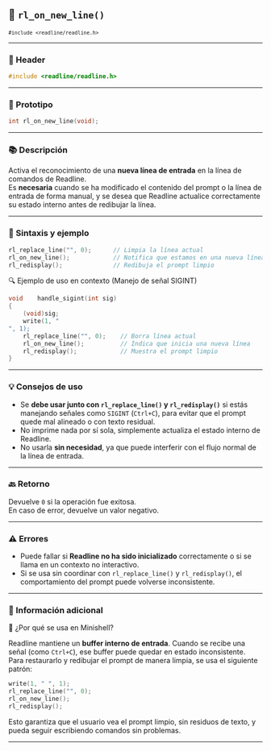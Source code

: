 
## 🧩 `rl_on_new_line()`  
<small><code>#include &lt;readline/readline.h&gt;</code></small>

---

### 🧾 Header
```c
#include <readline/readline.h>
```

---

### 🧪 Prototipo
```c
int rl_on_new_line(void);
```

---

### 📚 Descripción
Activa el reconocimiento de una **nueva línea de entrada** en la línea de comandos de Readline.  
Es **necesaria** cuando se ha modificado el contenido del prompt o la línea de entrada de forma manual, y se desea que Readline actualice correctamente su estado interno antes de redibujar la línea.

---

### 🧰 Sintaxis y ejemplo
```c
rl_replace_line("", 0);      // Limpia la línea actual
rl_on_new_line();            // Notifica que estamos en una nueva línea
rl_redisplay();              // Redibuja el prompt limpio
```


<summary>🔍 Ejemplo de uso en contexto (Manejo de señal SIGINT)</summary>

```c
void	handle_sigint(int sig)
{
	(void)sig;
	write(1, "
", 1);
	rl_replace_line("", 0);    // Borra línea actual
	rl_on_new_line();          // Indica que inicia una nueva línea
	rl_redisplay();            // Muestra el prompt limpio
}
```



---

### 💡 Consejos de uso
- Se **debe usar junto con `rl_replace_line()` y `rl_redisplay()`** si estás manejando señales como `SIGINT` (`Ctrl+C`), para evitar que el prompt quede mal alineado o con texto residual.
- No imprime nada por sí sola, simplemente actualiza el estado interno de Readline.
- No usarla **sin necesidad**, ya que puede interferir con el flujo normal de la línea de entrada.

---

### 🔙 Retorno
Devuelve `0` si la operación fue exitosa.  
En caso de error, devuelve un valor negativo.

---

### ⚠️ Errores
- Puede fallar si **Readline no ha sido inicializado** correctamente o si se llama en un contexto no interactivo.
- Si se usa sin coordinar con `rl_replace_line()` y `rl_redisplay()`, el comportamiento del prompt puede volverse inconsistente.

---

### 🧭 Información adicional

<summary>📎 ¿Por qué se usa en Minishell?</summary>

Readline mantiene un **buffer interno de entrada**. Cuando se recibe una señal (como `Ctrl+C`), ese buffer puede quedar en estado inconsistente.  
Para restaurarlo y redibujar el prompt de manera limpia, se usa el siguiente patrón:

```c
write(1, " ", 1);
rl_replace_line("", 0);
rl_on_new_line();
rl_redisplay();
```

Esto garantiza que el usuario vea el prompt limpio, sin residuos de texto, y pueda seguir escribiendo comandos sin problemas.



---

